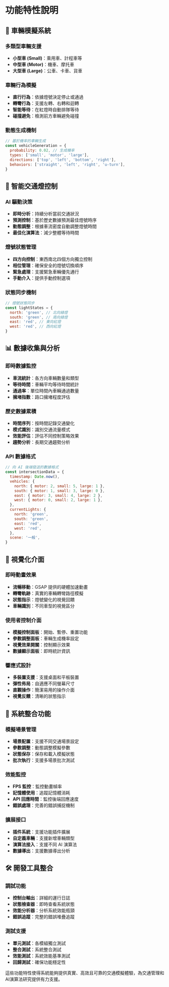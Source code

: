 # 功能特性說明

## 🚗 車輛模擬系統

### 多類型車輛支援

- **小型車 (Small)**：乘用車、計程車等
- **中型車 (Motor)**：機車、摩托車
- **大型車 (Large)**：公車、卡車、貨車

### 車輛行為模擬

- **直行行為**：依據燈號決定停止或通過
- **轉彎行為**：支援左轉、右轉和迴轉
- **智能等待**：在紅燈時自動排隊等待
- **碰撞避免**：檢測前方車輛避免碰撞

### 動態生成機制

```javascript
// 基於機率的車輛生成
const vehicleGeneration = {
  probability: 0.02, // 生成機率
  types: ['small', 'motor', 'large'],
  directions: ['top', 'left', 'bottom', 'right'],
  behaviors: ['straight', 'left', 'right', 'u-turn'],
}
```

## 🚦 智能交通燈控制

### AI 驅動決策

- **即時分析**：持續分析當前交通狀況
- **預測控制**：基於歷史數據預測最佳燈號時序
- **動態調整**：根據車流密度自動調整燈號時間
- **最佳化演算法**：減少整體等待時間

### 燈號狀態管理

- **四方向控制**：東西南北四個方向獨立控制
- **相位管理**：確保安全的燈號切換順序
- **緊急處理**：支援緊急車輛優先通行
- **手動介入**：提供手動控制選項

### 狀態同步機制

```javascript
// 燈號狀態同步
const lightStates = {
  north: 'green', // 北向綠燈
  south: 'green', // 南向綠燈
  east: 'red', // 東向紅燈
  west: 'red', // 西向紅燈
}
```

## 📊 數據收集與分析

### 即時數據監控

- **車流統計**：各方向車輛數量和類型
- **等待時間**：車輛平均等待時間統計
- **通過率**：單位時間內車輛通過數量
- **擁堵指數**：路口擁堵程度評估

### 歷史數據累積

- **時間序列**：按時間記錄交通變化
- **模式識別**：識別交通流量模式
- **效能評估**：評估不同控制策略效果
- **趨勢分析**：長期交通趨勢分析

### API 數據格式

```javascript
// 向 AI 後端發送的數據格式
const intersectionData = {
  timestamp: Date.now(),
  vehicles: {
    north: { motor: 2, small: 5, large: 1 },
    south: { motor: 1, small: 3, large: 0 },
    east: { motor: 3, small: 4, large: 2 },
    west: { motor: 0, small: 2, large: 1 },
  },
  currentLights: {
    north: 'green',
    south: 'green',
    east: 'red',
    west: 'red',
  },
  scene: '一般',
}
```

## 🎨 視覺化介面

### 即時動畫效果

- **流暢移動**：GSAP 提供的硬體加速動畫
- **轉彎軌跡**：真實的車輛轉彎路徑模擬
- **狀態指示**：燈號變化的視覺回饋
- **車輛識別**：不同車型的視覺區分

### 使用者控制介面

- **模擬控制面板**：開始、暫停、重置功能
- **參數調整面板**：車輛生成機率設定
- **視覺效果開關**：控制顯示效果
- **數據顯示面板**：即時統計資訊

### 響應式設計

- **多裝置支援**：支援桌面和平板裝置
- **彈性佈局**：自適應不同螢幕尺寸
- **直觀操作**：簡潔易用的操作介面
- **視覺反饋**：清晰的狀態指示

## 🔄 系統整合功能

### 模擬場景管理

- **場景配置**：支援不同交通場景設定
- **參數調整**：動態調整模擬參數
- **狀態保存**：保存和載入模擬狀態
- **批次執行**：支援多場景批次測試

### 效能監控

- **FPS 監控**：監控動畫幀率
- **記憶體使用**：追蹤記憶體消耗
- **API 回應時間**：監控後端回應速度
- **錯誤處理**：完善的錯誤捕捉機制

### 擴展接口

- **插件系統**：支援功能插件擴展
- **自定義車輛**：支援新增車輛類型
- **演算法接入**：支援不同 AI 演算法
- **數據導出**：支援數據導出分析

## 🛠️ 開發工具整合

### 調試功能

- **控制台輸出**：詳細的運行日誌
- **狀態檢查器**：即時查看系統狀態
- **效能分析器**：分析系統效能瓶頸
- **錯誤追蹤**：完整的錯誤堆疊追蹤

### 測試支援

- **單元測試**：各模組獨立測試
- **整合測試**：系統整合測試
- **效能測試**：系統效能基準測試
- **回歸測試**：確保功能穩定性

這些功能特性使得系統能夠提供真實、高效且可靠的交通模擬體驗，為交通管理和AI演算法研究提供有力支援。
